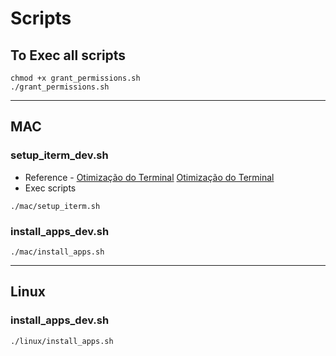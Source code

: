 # Scripts

## To Exec all scripts
```shell script
chmod +x grant_permissions.sh
./grant_permissions.sh
```
______________________________________________________________________________________________________________________________

## MAC

### setup_iterm_dev.sh
* Reference - [Otimização do Terminal](https://medium.com/@arojunior/otimizando-o-terminal-do-mac-os-x-com-iterm-e-oh-my-zsh-1b0e843b5eb2)
[Otimização do Terminal](https://medium.com/@arojunior/otimizando-o-terminal-do-mac-os-x-com-iterm-e-oh-my-zsh-1b0e843b5eb2)
* Exec scripts
```shell script
./mac/setup_iterm.sh
```

### install_apps_dev.sh
```shell script
./mac/install_apps.sh
```

______________________________________________________________________________________________________________________________

## Linux

### install_apps_dev.sh
```shell script
./linux/install_apps.sh
```